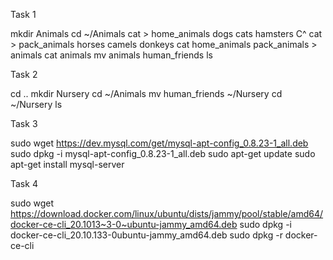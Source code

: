 Task 1

mkdir Animals
cd ~/Animals
cat > home_animals
dogs
cats
hamsters
C^
cat > pack_animals
horses
camels
donkeys
cat home_animals pack_animals > animals
cat animals
mv animals human_friends
ls 

Task 2

cd ..
mkdir Nursery
cd ~/Animals
mv human_friends ~/Nursery
cd ~/Nursery
ls

Task 3

sudo wget https://dev.mysql.com/get/mysql-apt-config_0.8.23-1_all.deb
sudo dpkg -i mysql-apt-config_0.8.23-1_all.deb
sudo apt-get update
sudo apt-get install mysql-server

Task 4

sudo wget https://download.docker.com/linux/ubuntu/dists/jammy/pool/stable/amd64/docker-ce-cli_20.1013~3-0~ubuntu-jammy_amd64.deb
sudo dpkg -i docker-ce-cli_20.10.133-0ubuntu-jammy_amd64.deb
sudo dpkg -r docker-ce-cli